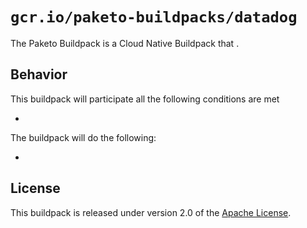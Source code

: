 # `gcr.io/paketo-buildpacks/datadog`

The Paketo <NAME> Buildpack is a Cloud Native Buildpack that <BEHAVIOR>.

## Behavior

This buildpack will participate all the following conditions are met

*

The buildpack will do the following:

*

## License

This buildpack is released under version 2.0 of the [Apache License][a].

[a]: http://www.apache.org/licenses/LICENSE-2.0
